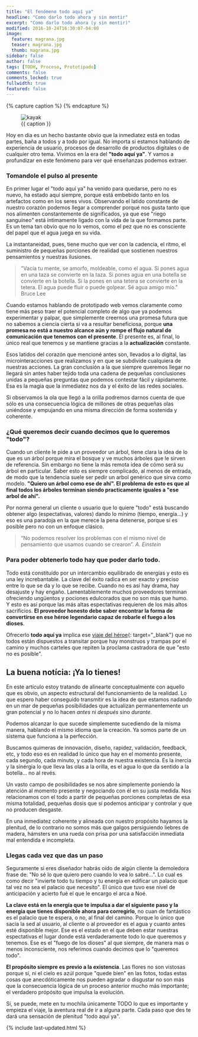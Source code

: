 ```yaml
---
title: "El fenómeno todo aquí ya"
headline: "Como darlo todo ahora y sin mentir"
excerpt: "Como darlo todo ahora (y sin mentir)"
modified: 2016-10-24T16:30:07-04:00
image:
  feature: magrana.jpg
  teaser: magrana.jpg
  thumb: magrana.jpg
sidebar: false
author: false
tags: [TODH, Proceso, Prototipado]
comments: false
comments_locked: true
fullwidth: true
featured: false
---
```


{% capture caption %}
{% endcapture %}

<figure>
<img src="{{ site.url }}/assets/images/{{page.image.thumb}}" alt="kayak">
<figcaption>
{{ caption }}
</figcaption>
</figure>

Hoy en dia es un hecho bastante obvio que la inmediatez está en todas partes, baña a todos y a todo por igual. No importa si estamos hablando de experiencia de usuario, procesos de desarrollo de productos digitales o de cualquier otro tema. Vivimos en la era del __"todo aquí ya"__. Y vamos a profundizar en este fenómeno para ver qué enseñanzas podemos extraer.

### Tomandole el pulso al presente

En primer lugar el "todo aquí ya" ha venido para quedarse, pero no es nuevo, ha estado aquí siempre, porque está embebido tanto en los artefactos como en los seres vivos. Observando el latido constante de nuestro corazón podemos llegar a comprender porqué nos gusta tanto que nos alimenten constantemente de significados, ya que ese "riego sanguíneo" está íntimamente ligado con la vida de la que formamos parte. Es un tema tan obvio que no lo vemos, como el pez que no es consciente del papel que el agua juega en su vida.

La instantaneidad, pues, tiene mucho que ver con la cadencia, el ritmo, el suministro de pequeñas porciones de realidad que sostienen nuestros pensamientos y nuestras ilusiones.

> "Vacía tu mente, se amorfo, moldeable, como el agua. Si pones agua en una taza se convierte en la taza. Si pones agua en una botella se convierte en la botella. Si la pones en una tetera se convierte en la tetera. El agua puede fluir o puede golpear. Sé agua amigo mío." Bruce Lee

Cuando estamos hablando de prototipado web vemos claramente como tiene más peso traer el potencial completo de algo que ya podemos experimentar y palpar, que simplemente creernos una promesa futura que no sabemos a ciencia cierta si va a resultar beneficiosa, porque **una promesa no está a nuestro alcance aún y rompe el flujo natural de comunicación que tenemos con el presente**. El presente es, al final, lo único real que tenemos y se mantiene gracias a la **actualización** constante.

Esos latidos del corazón que mencioné antes son, llevados a lo digital, las microinteracciones que realizamos y en que se subdivide cualquiera de nuestras acciones. La gran conclusión a la que siempre queremos llegar no llegará sin antes haber tejido toda una cadena de pequeñas conclusiones unidas a pequeñas preguntas que podemos contestar fácil y rápidamente. Esa es la magia que la inmediatez nos da y el éxito de las redes sociales.

Si observamos la ola que llegó a la orilla podremos darnos cuenta de que sólo es una consecuencia lógica de millones de otras pequeñas olas uniéndose y empujando en una misma dirección de forma sostenida y coherente.

### ¿Qué queremos decir cuando decimos que lo queremos "todo"?

Cuando un cliente le pide a un proveedor un árbol, tiene clara la idea de lo que es un árbol porque mira el bosque y ve muchos árboles que le sirven de referencia. Sin embargo no tiene la más remota idea de cómo será su árbol en particular. Saber esto es siempre complicado, al menos de entrada, de modo que la tendencia suele ser pedir un arbol genérico que sirva como modelo. **"Quiero un árbol como ese de ahí". El problema de esto es que al final todos los árboles terminan siendo practicamente iguales a "ese arbol de ahí".**

Por norma general un cliente o usuario que lo quiere "todo"  está buscando obtener algo (espectativas, valores) dando lo mínimo (tiempo, energía...) y eso es una paradoja en la que merece la pena detenerse, porque sí es posible pero no con un enfoque clásico.

> “No podemos resolver los problemas con el mismo nivel de pensamiento que usamos cuando se crearon”. _A. Einstein_

### Para poder obtenerlo todo hay que poder darlo todo.

Todo está constituído por un intercambio equilibrado de energías y esto es una ley increbantable. La clave del éxito radica en ser exacto y preciso entre lo que se da y lo que se recibe. Cuando no es así hay drama, hay desajuste y hay engaño. Lamentablemente muchos proveedores terminan ofreciendo ungüentos y pociones edulcorados que no son más que humo. Y esto es así porque las más altas espectativas requieren de los más altos sacrificios. **El proveedor honesto debe saber encontrar la forma de convertirse en ese héroe legendario capaz de robarle el fuego a los dioses**.

Ofrecerlo **todo aquí ya** implica ese [viaje del héroe](https://es.wikipedia.org/wiki/El_h%C3%A9roe_de_las_mil_caras){: target="_blank"} que no todos están dispuestos a transitar porque hay monstruos y trampas por el camino y muchos carteles que repiten la proclama castradora de que "esto no es posible".

## La buena notícia: ¡Ya lo tienes!

En este artículo estoy tratando de alinearte conceptualmente con aquello que es obvio, un aspecto estructural del funcionamiento de la realidad. Lo que espero haber conseguido transmitir es la idea de que estamos nadando en un mar de pequeñas posibilidades que actualizan permanentemente un gran potencial y no lo hacen *antes* ni *después* sino *durante*.

Podemos alcanzar lo que sucede simplemente sucediendo de la misma manera, hablando el mismo idioma que la creación. Ya somos parte de un sistema que funciona a la perfección.

Buscamos quimeras de innovación, diseño, rapidez, validación, feedback, etc, y todo eso es en realidad lo único que hay en el momento presente, cada segundo, cada minuto, y cada hora de nuestra existencia. Es la inercia y la sinérgia lo que lleva las olas a la orilla, es el agua lo que da sentido a la botella... no al revés.

Un vasto campo de posibilidades se nos abre simplemente poniendo la atención al momento presente y negociando con él en su justa medida. Nos relacionamos con el todo a partir de pequeñas porciones completas de esa misma totalidad, pequeñas dosis que sí podemos anticipar y controlar y que no producen desgaste.

En una inmediatez coherente y alineada con nuestro propósito hayamos la plenitud, de lo contrario no somos más que galgos persiguiendo liebres de madera, hámsters en una rueda con prisa por una satisfacción inmediata mal entendida e incompleta.

### Llegas cada vez que das un paso

Seguramente si eres diseñador habrás oído de algún cliente la demoledora frase de: "No sé lo que quiero pero cuando lo vea lo sabré...". Lo cual es como decir "invierte todo tu tiempo y tu energía en edificar un palacio que tal vez no sea el palacio que necesito". El único que tuvo ese nivel de anticipación y acierto fué el que le encargo el arca a Noé.

**La clave está en la energía que te impulsa a dar el siguiente paso y la energía que tienes disponible ahora para corregirlo**, no cuan de fantástico es el palacio que te espera, o no, al final del camino. Porque lo único que sacia la sed al usuario, al cliente o al proveedor es el agua y cuanto antes esté disponible mejor. Ese es el estado en el que deben estar nuestras espectativas el lugar donde está verdaderamente todo lo que queremos y tenemos. Ese es el "fuego de los dioses" al que siempre, de manera mas o menos inconsciente, nos referimos cuando decimos que lo "queremos todo".

**El propósito siempre es previo a la existencia**. Las flores no son vistosas porque sí, ni el cielo es azúl porque "quede bien" en las fotos, todas estas cosas que anecdóticamente nos pueden agradar o disgustar no son más que la consecuencia lógica de un proceso anterior mucho más importante; el verdadero própósito que impulsa la evolución.

Sí, se puede, mete en tu mochila únicamente TODO lo que es importante y empieza el viaje, la aventura real de ir a alguna parte. Cada paso que des te dará una sensación de plenitud "todo aquí ya".

{% include last-updated.html %}
